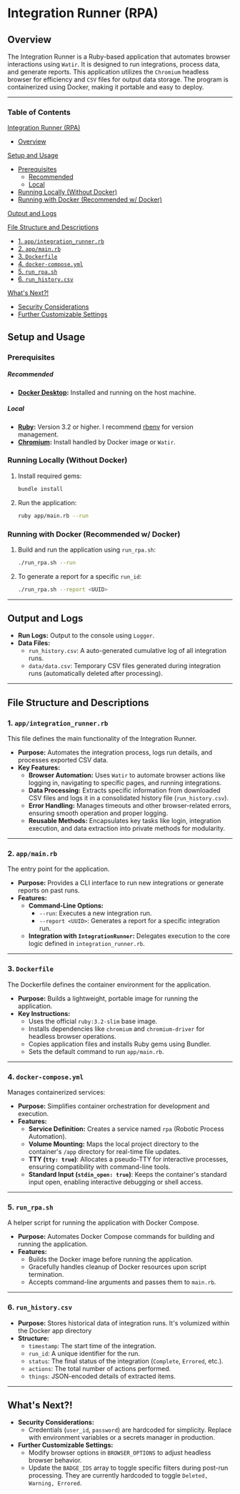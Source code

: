 # Integration Runner (RPA)

## Overview

The Integration Runner is a Ruby-based application that automates browser interactions using `Watir`. It is designed to run integrations, process data, and generate reports. This application utilizes the `Chromium` headless browser for efficiency and `CSV` files for output data storage. The program is containerized using Docker, making it portable and easy to deploy.

---
### Table of Contents

[Integration Runner (RPA)](#integration-runner-rpa)
   - [Overview](#overview)

[Setup and Usage](#setup-and-usage)
   - [Prerequisites](#prerequisites)
     - [Recommended](#recommended)
     - [Local](#local)
   - [Running Locally (Without Docker)](#running-locally-without-docker)
   - [Running with Docker (Recommended w/ Docker)](#running-with-docker-recommended-w-docker)

[Output and Logs](#output-and-logs)

[File Structure and Descriptions](#file-structure-and-descriptions)
   - [1. `app/integration_runner.rb`](#1-appintegration_runnerrb)
   - [2. `app/main.rb`](#2-appmainrb)
   - [3. `Dockerfile`](#3-dockerfile)
   - [4. `docker-compose.yml`](#4-docker-composeyml)
   - [5. `run_rpa.sh`](#5-run_rpash)
   - [6. `run_history.csv`](#6-run_historycsv)

[What's Next?!](#whats-next)
   - [Security Considerations](#security-considerations)
   - [Further Customizable Settings](#further-customizable-settings)

## Setup and Usage

### Prerequisites

##### Recommended
- **[Docker Desktop](https://www.docker.com/products/docker-desktop/):** Installed and running on the host machine.

##### Local 
- **[Ruby](https://www.ruby-lang.org/en/documentation/installation/):** Version 3.2 or higher. I recommend [rbenv](https://github.com/rbenv/rbenv#readme) for version management.
- **[Chromium](https://www.chromium.org/chromium-projects/):** Install handled by Docker image or `Watir`.

### Running Locally (Without Docker)

1. Install required gems:
   ```bash
   bundle install
   ```
2. Run the application:
   ```bash
   ruby app/main.rb --run
   ```

### Running with Docker (Recommended w/ Docker)

1. Build and run the application using `run_rpa.sh`:
   ```bash
   ./run_rpa.sh --run
   ```
2. To generate a report for a specific `run_id`:
   ```bash
   ./run_rpa.sh --report <UUID>
   ```

---

## Output and Logs

- **Run Logs:** Output to the console using `Logger`.
- **Data Files:**
  - `run_history.csv`: A auto-generated cumulative log of all integration runs.
  - `data/data.csv`: Temporary CSV files generated during integration runs (automatically deleted after processing).

---
## File Structure and Descriptions

### 1. `app/integration_runner.rb`

This file defines the main functionality of the Integration Runner.

- **Purpose:** Automates the integration process, logs run details, and processes exported CSV data.
- **Key Features:**
  - **Browser Automation:** Uses `Watir` to automate browser actions like logging in, navigating to specific pages, and running integrations.
  - **Data Processing:** Extracts specific information from downloaded CSV files and logs it in a consolidated history file (`run_history.csv`).
  - **Error Handling:** Manages timeouts and other browser-related errors, ensuring smooth operation and proper logging.
  - **Reusable Methods:** Encapsulates key tasks like login, integration execution, and data extraction into private methods for modularity.

---

### 2. `app/main.rb`

The entry point for the application.

- **Purpose:** Provides a CLI interface to run new integrations or generate reports on past runs.
- **Features:**
  - **Command-Line Options:**
    - `--run`: Executes a new integration run.
    - `--report <UUID>`: Generates a report for a specific integration run.
  - **Integration with `IntegrationRunner`:** Delegates execution to the core logic defined in `integration_runner.rb`.

---

### 3. `Dockerfile`

The Dockerfile defines the container environment for the application.

- **Purpose:** Builds a lightweight, portable image for running the application.
- **Key Instructions:**
  - Uses the official `ruby:3.2-slim` base image.
  - Installs dependencies like `chromium` and `chromium-driver` for headless browser operations.
  - Copies application files and installs Ruby gems using Bundler.
  - Sets the default command to run `app/main.rb`.

---

### 4. **`docker-compose.yml`**
Manages containerized services:
- **Purpose:** Simplifies container orchestration for development and execution.
- **Features:**
  - **Service Definition:** Creates a service named `rpa` (Robotic Process Automation).
  - **Volume Mounting:** Maps the local project directory to the container's `/app` directory for real-time file updates.
  - **TTY (`tty: true`)**: Allocates a pseudo-TTY for interactive processes, ensuring compatibility with command-line tools.
  - **Standard Input (`stdin_open: true`)**: Keeps the container's standard input open, enabling interactive debugging or shell access.

---

### 5. `run_rpa.sh`

A helper script for running the application with Docker Compose.

- **Purpose:** Automates Docker Compose commands for building and running the application.
- **Features:**
  - Builds the Docker image before running the application.
  - Gracefully handles cleanup of Docker resources upon script termination.
  - Accepts command-line arguments and passes them to `main.rb`.

---

### 6. `run_history.csv`

- **Purpose:** Stores historical data of integration runs. It's volumized within the Docker app directory
- **Structure:**
  - `timestamp`: The start time of the integration.
  - `run_id`: A unique identifier for the run.
  - `status`: The final status of the integration (`Complete`, `Errored`, etc.).
  - `actions`: The total number of actions performed.
  - `things`: JSON-encoded details of extracted items.

---

## What's Next?!

- **Security Considerations:**
  - Credentials (`user_id`, `password`) are hardcoded for simplicity. Replace with environment variables or a secrets manager in production.
- **Further Customizable Settings:**
  - Modify browser options in `BROWSER_OPTIONS` to adjust headless browser behavior.
  - Update the `BADGE_IDS` array to toggle specific filters during post-run processing. They are currently hardcoded to toggle `Deleted, Warning, Errored`.
